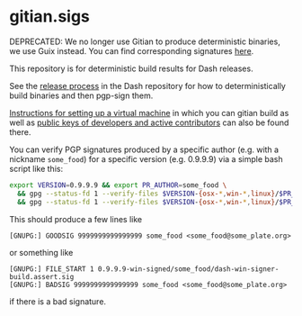 # gitian.sigs

DEPRECATED: We no longer use Gitian to produce deterministic binaries, we use Guix instead.
You can find corresponding signatures [here](https://github.com/dashpay/guix.sigs).

This repository is for deterministic build results for Dash releases.

See the [release process](https://github.com/dashpay/dash/blob/master/doc/release-process.md)
in the Dash repository for how to
deterministically build binaries and then pgp-sign them.

[Instructions for setting up a virtual machine](https://github.com/dashpay/dash/blob/master/doc/gitian-building.md) in which you can
gitian build as well as [public keys of developers and active contributors](https://github.com/dashpay/dash/tree/master/contrib/gitian-keys) can also be found there.

You can verify PGP signatures produced by a specific author (e.g. with a nickname `some_food`)
for a specific version (e.g. 0.9.9.9) via a simple bash script like this:
``` bash
export VERSION=0.9.9.9 && export PR_AUTHOR=some_food \
  && gpg --status-fd 1 --verify-files $VERSION-{osx-*,win-*,linux}/$PR_AUTHOR/*.sig 2>/dev/null | grep -e GOODSIG \
  && gpg --status-fd 1 --verify-files $VERSION-{osx-*,win-*,linux}/$PR_AUTHOR/*.sig 2>/dev/null | grep -e BADSIG -B4 | grep -e BADSIG -e FILE_START
```

This should produce a few lines like
```
[GNUPG:] GOODSIG 9999999999999999 some_food <some_food@some_plate.org>
```
or something like
```
[GNUPG:] FILE_START 1 0.9.9.9-win-signed/some_food/dash-win-signer-build.assert.sig
[GNUPG:] BADSIG 9999999999999999 some_food <some_food@some_plate.org>
```
if there is a bad signature.

